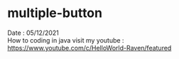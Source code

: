 # multiple-button
Date : 05/12/2021<br/>
How to coding in java
visit my youtube : https://www.youtube.com/c/HelloWorld-Raven/featured
<br/><br/>

